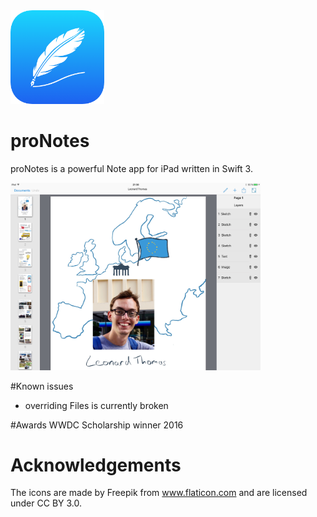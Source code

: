 

<img alt="App Icon" src="resources/icon.png" width="150">

# proNotes
proNotes is a powerful Note app for iPad written in Swift 3.  

<img alt="Screenshot" src="resources/screenshot.jpg" width = "400">

#Known issues

- overriding Files is currently broken

#Awards
WWDC Scholarship winner 2016

# Acknowledgements
The icons are made by Freepik from www.flaticon.com and are licensed under CC BY 3.0.